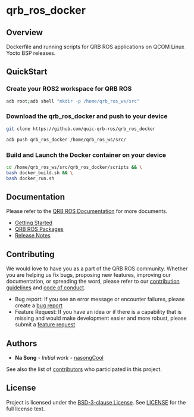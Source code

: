 # qrb_ros_docker

## Overview
Dockerfile and running scripts for QRB ROS applications on QCOM Linux Yocto BSP releases.

## QuickStart

### Create your ROS2 workspace for QRB ROS

```bash
adb root;adb shell "mkdir -p /home/qrb_ros_ws/src"
```

### Download the qrb_ros_docker and push to your device

```bash
git clone https://github.com/quic-qrb-ros/qrb_ros_docker
```

```bash
adb push qrb_ros_docker /home/qrb_ros_ws/src/
```

### Build and Launch the Docker container on your device

```bash
cd /home/qrb_ros_ws/src/qrb_ros_docker/scripts && \
bash docker_build.sh && \
bash docker_run.sh
```

## Documentation
Please refer to the [QRB ROS Documentation](https://quic-qrb-ros.github.io/) for more documents.
- [Getting Started](https://quic-qrb-ros.github.io/getting_started/index.html)
- [QRB ROS Packages](https://quic-qrb-ros.github.io/packages/index.html)
- [Release Notes](https://quic-qrb-ros.github.io/release_notes/index.html)

## Contributing

We would love to have you as a part of the QRB ROS community. Whether you are helping us fix bugs, proposing new features, improving our documentation, or spreading the word, please refer to our [contribution guidelines](./CONTRIBUTING.md) and [code of conduct](./CODE_OF_CONDUCT.md).

- Bug report: If you see an error message or encounter failures, please create a [bug report](../../issues)
- Feature Request: If you have an idea or if there is a capability that is missing and would make development easier and more robust, please submit a [feature request](../../issues)

## Authors

* **Na Song** - *Initial work* - [nasongCool](https://github.com/nasongCool)

See also the list of [contributors](https://github.com/your/project/contributors) who participated in this project.
## License

Project is licensed under the [BSD-3-clause License](https://spdx.org/licenses/BSD-3-Clause.html). See [LICENSE](./LICENSE) for the full license text.
